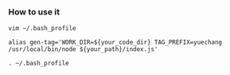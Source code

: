 
### How to use it

```
vim ~/.bash_profile

alias gen-tag='WORK_DIR=${your_code_dir} TAG_PREFIX=yuechang /usr/local/bin/node ${your_path}/index.js'

. ~/.bash_profile
```
